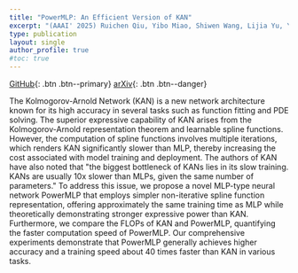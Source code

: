 ```yaml
---
title: "PowerMLP: An Efficient Version of KAN"
excerpt: "(AAAI' 2025) Ruichen Qiu, Yibo Miao, Shiwen Wang, Lijia Yu, Yifan Zhu, Xiao-Shan Gao"
type: publication
layout: single
author_profile: true
#toc: true
---
```

[GitHub](){: .btn .btn--primary}
[arXiv](https://arxiv.org/abs/2412.13571v1){: .btn .btn--danger}

The Kolmogorov-Arnold Network (KAN) is a new network architecture known for its high accuracy in several tasks such as function fitting and PDE solving. The superior expressive capability of KAN arises from the Kolmogorov-Arnold representation theorem and learnable spline functions. However, the computation of spline functions involves multiple iterations, which renders KAN significantly slower than MLP, thereby increasing the cost associated with model training and deployment. The authors of KAN have also noted that "the biggest bottleneck of KANs lies in its slow training. KANs are usually 10x slower than MLPs, given the same number of parameters." To address this issue, we propose a novel MLP-type neural network PowerMLP that employs simpler non-iterative spline function representation, offering approximately the same training time as MLP while theoretically demonstrating stronger expressive power than KAN. Furthermore, we compare the FLOPs of KAN and PowerMLP, quantifying the faster computation speed of PowerMLP. Our comprehensive experiments demonstrate that PowerMLP generally achieves higher accuracy and a training speed about 40 times faster than KAN in various tasks.